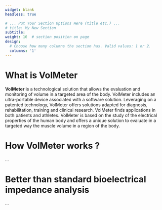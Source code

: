 ```yaml
---
widget: blank
headless: true

# ... Put Your Section Options Here (title etc.) ...
# title: My New Section
subtitle:
weight: 10  # section position on page
design:
  # Choose how many columns the section has. Valid values: 1 or 2.
  columns: '1'
---
```

# What is VolMeter

**VolMeter** is a technological solution that allows the evaluation and monitoring of volume in a targeted area of the body. 
VolMeter includes an ultra-portable device associated with a software solution. 
Leveraging on a patented technology, VolMeter offers solutions adapted for diagnosis, rehabilitation, training and clinical research. 
VolMeter finds applications in both patients and athletes. VolMeter is based on the study of the electrical properties of the human body and offers a unique solution to evaluate in a targeted way the muscle volume in a region of the body.

# How VolMeter works ?
...

# Better than standard bioelectrical impedance analysis
...



